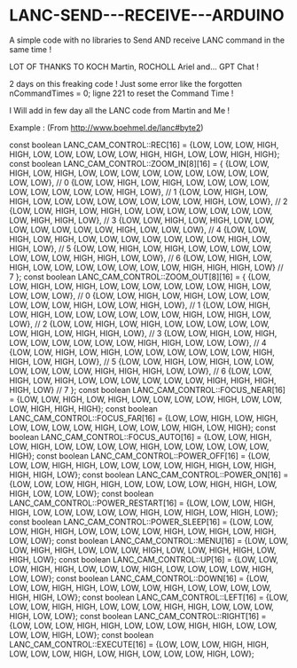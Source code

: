 # LANC-SEND---RECEIVE---ARDUINO
A simple code with no libraries to Send  AND receive LANC command in the same time ! 

LOT OF THANKS TO KOCH Martin, ROCHOLL Ariel and... GPT Chat !

2 days on this freaking code ! Just some error like the forgotten nCommandTimes = 0; ligne 221 to reset the Command Time ! 

I Will add in few day all the LANC code from Martin and Me  !

Example : (From http://www.boehmel.de/lanc#byte2)

const boolean LANC_CAM_CONTROL::REC[16] = {LOW, LOW, LOW, HIGH, HIGH, LOW, LOW, LOW, LOW, LOW, HIGH, HIGH, LOW, LOW, HIGH, HIGH};
const boolean LANC_CAM_CONTROL::ZOOM_IN[8][16] = {
    {LOW, LOW, HIGH, LOW, HIGH, LOW, LOW, LOW, LOW, LOW, LOW, LOW, LOW, LOW, LOW, LOW}, // 0
    {LOW, LOW, HIGH, LOW, HIGH, LOW, LOW, LOW, LOW, LOW, LOW, LOW, LOW, LOW, HIGH, LOW}, // 1
    {LOW, LOW, HIGH, LOW, HIGH, LOW, LOW, LOW, LOW, LOW, LOW, LOW, LOW, HIGH, LOW, LOW}, // 2
    {LOW, LOW, HIGH, LOW, HIGH, LOW, LOW, LOW, LOW, LOW, LOW, LOW, LOW, HIGH, HIGH, LOW}, // 3
    {LOW, LOW, HIGH, LOW, HIGH, LOW, LOW, LOW, LOW, LOW, LOW, LOW, HIGH, LOW, LOW, LOW}, // 4
    {LOW, LOW, HIGH, LOW, HIGH, LOW, LOW, LOW, LOW, LOW, LOW, LOW, HIGH, LOW, HIGH, LOW}, // 5
    {LOW, LOW, HIGH, LOW, HIGH, LOW, LOW, LOW, LOW, LOW, LOW, LOW, HIGH, HIGH, LOW, LOW}, // 6
    {LOW, LOW, HIGH, LOW, HIGH, LOW, LOW, LOW, LOW, LOW, LOW, LOW, HIGH, HIGH, HIGH, LOW}  // 7
};
const boolean LANC_CAM_CONTROL::ZOOM_OUT[8][16] = {
    {LOW, LOW, HIGH, LOW, HIGH, LOW, LOW, LOW, LOW, LOW, LOW, HIGH, LOW, LOW, LOW, LOW}, // 0
    {LOW, LOW, HIGH, LOW, HIGH, LOW, LOW, LOW, LOW, LOW, LOW, HIGH, LOW, LOW, HIGH, LOW}, // 1
    {LOW, LOW, HIGH, LOW, HIGH, LOW, LOW, LOW, LOW, LOW, LOW, HIGH, LOW, HIGH, LOW, LOW}, // 2
    {LOW, LOW, HIGH, LOW, HIGH, LOW, LOW, LOW, LOW, LOW, LOW, HIGH, LOW, HIGH, HIGH, LOW}, // 3
    {LOW, LOW, HIGH, LOW, HIGH, LOW, LOW, LOW, LOW, LOW, LOW, HIGH, HIGH, LOW, LOW, LOW}, // 4
    {LOW, LOW, HIGH, LOW, HIGH, LOW, LOW, LOW, LOW, LOW, LOW, HIGH, HIGH, LOW, HIGH, LOW}, // 5
    {LOW, LOW, HIGH, LOW, HIGH, LOW, LOW, LOW, LOW, LOW, LOW, HIGH, HIGH, HIGH, LOW, LOW}, // 6
    {LOW, LOW, HIGH, LOW, HIGH, LOW, LOW, LOW, LOW, LOW, LOW, HIGH, HIGH, HIGH, HIGH, LOW}  // 7
};
const boolean LANC_CAM_CONTROL::FOCUS_NEAR[16] = {LOW, LOW, HIGH, LOW, HIGH, LOW, LOW, LOW, LOW, HIGH, LOW, LOW, LOW, HIGH, HIGH, HIGH};
const boolean LANC_CAM_CONTROL::FOCUS_FAR[16] = {LOW, LOW, HIGH, LOW, HIGH, LOW, LOW, LOW, LOW, HIGH, LOW, LOW, LOW, HIGH, LOW, HIGH};
const boolean LANC_CAM_CONTROL::FOCUS_AUTO[16] = {LOW, LOW, HIGH, LOW, HIGH, LOW, LOW, LOW, LOW, HIGH, LOW, LOW, LOW, LOW, LOW, HIGH};
const boolean LANC_CAM_CONTROL::POWER_OFF[16] = {LOW, LOW, LOW, HIGH, HIGH, LOW, LOW, LOW, LOW, HIGH, HIGH, LOW, HIGH, HIGH, HIGH, LOW};
const boolean LANC_CAM_CONTROL::POWER_ON[16] = {LOW, LOW, LOW, HIGH, HIGH, LOW, LOW, LOW, LOW, HIGH, HIGH, LOW, HIGH, LOW, LOW, LOW};
const boolean LANC_CAM_CONTROL::POWER_RESTART[16] = {LOW, LOW, LOW, HIGH, HIGH, LOW, LOW, LOW, LOW, LOW, HIGH, LOW, HIGH, LOW, HIGH, LOW};
const boolean LANC_CAM_CONTROL::POWER_SLEEP[16] = {LOW, LOW, LOW, HIGH, HIGH, LOW, LOW, LOW, LOW, HIGH, LOW, HIGH, LOW, HIGH, LOW, LOW};
const boolean LANC_CAM_CONTROL::MENU[16] = {LOW, LOW, LOW, HIGH, HIGH, LOW, LOW, LOW, HIGH, LOW, LOW, HIGH, HIGH, LOW, HIGH, LOW};
const boolean LANC_CAM_CONTROL::UP[16] = {LOW, LOW, LOW, HIGH, HIGH, LOW, LOW, LOW, HIGH, LOW, LOW, LOW, LOW, HIGH, LOW, LOW};
const boolean LANC_CAM_CONTROL::DOWN[16] = {LOW, LOW, LOW, HIGH, HIGH, LOW, LOW, LOW, HIGH, LOW, LOW, LOW, LOW, HIGH, HIGH, LOW};
const boolean LANC_CAM_CONTROL::LEFT[16] = {LOW, LOW, LOW, HIGH, HIGH, LOW, LOW, LOW, HIGH, HIGH, LOW, LOW, LOW, HIGH, LOW, LOW};
const boolean LANC_CAM_CONTROL::RIGHT[16] = {LOW, LOW, LOW, HIGH, HIGH, LOW, LOW, LOW, HIGH, HIGH, LOW, LOW, LOW, LOW, HIGH, LOW};
const boolean LANC_CAM_CONTROL::EXECUTE[16] = {LOW, LOW, LOW, HIGH, HIGH, LOW, LOW, LOW, HIGH, LOW, HIGH, LOW, LOW, LOW, HIGH, LOW};

